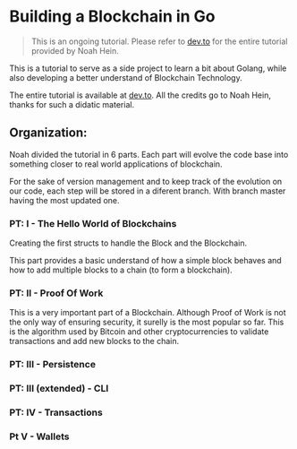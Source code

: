 # Building a Blockchain in Go

> This is an ongoing tutorial. Please refer to [dev.to](https://dev.to/nheindev/build-the-hello-world-of-blockchain-in-go-bli) for the entire tutorial provided by Noah Hein.

This is a tutorial to serve as a side project to learn a bit about Golang, while also developing a better understand of Blockchain Technology.

The entire tutorial is available at [dev.to](https://dev.to/nheindev/build-the-hello-world-of-blockchain-in-go-bli). All the credits go to Noah Hein, thanks for such a didatic material.

## Organization:

Noah divided the tutorial in 6 parts. Each part will evolve the code base into something closer to real world applications of blockchain.

For the sake of version management and to keep track of the evolution on our code, each step will be stored in a diferent branch. With branch master having the most updated one.

### PT: I - The Hello World of Blockchains

Creating the first structs to handle the Block and the Blockchain.

This part provides a basic understand of how a simple block behaves and how to add multiple blocks to a chain (to form a blockchain).

### PT: II - Proof Of Work

This is a very important part of a Blockchain. Although Proof of Work is not the only way of ensuring security, it surelly is the most popular so far. This is the algorithm used by Bitcoin and other cryptocurrencies to validate transactions and add new blocks to the chain.

### PT: III - Persistence

### PT: III (extended) - CLI

### PT: IV - Transactions

### Pt V - Wallets